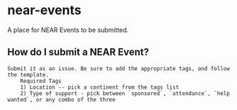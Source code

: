 # near-events
A place for NEAR Events to be submitted.
    
    
## How do I submit a NEAR Event?
    Submit it as an issue. Be sure to add the appropriate tags, and follow the template.
        Required Tags
        1) Location -- pick a continent from the tags list
        2) Type of support - pick between `sponsored`, `attendance`, `help wanted`, or any combo of the three
